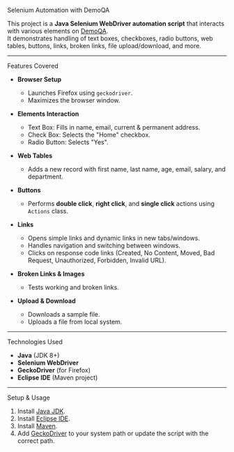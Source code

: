 Selenium Automation with DemoQA

This project is a **Java Selenium WebDriver automation script** that interacts with various elements on [DemoQA](https://demoqa.com/).  
It demonstrates handling of text boxes, checkboxes, radio buttons, web tables, buttons, links, broken links, file upload/download, and more.

---

Features Covered
- **Browser Setup**
  - Launches Firefox using `geckodriver`.
  - Maximizes the browser window.

- **Elements Interaction**
  - Text Box: Fills in name, email, current & permanent address.
  - Check Box: Selects the "Home" checkbox.
  - Radio Button: Selects "Yes".

- **Web Tables**
  - Adds a new record with first name, last name, age, email, salary, and department.

- **Buttons**
  - Performs **double click**, **right click**, and **single click** actions using `Actions` class.

- **Links**
  - Opens simple links and dynamic links in new tabs/windows.
  - Handles navigation and switching between windows.
  - Clicks on response code links (Created, No Content, Moved, Bad Request, Unauthorized, Forbidden, Invalid URL).

- **Broken Links & Images**
  - Tests working and broken links.

- **Upload & Download**
  - Downloads a sample file.
  - Uploads a file from local system.

---

 Technologies Used
- **Java** (JDK 8+)
- **Selenium WebDriver**
- **GeckoDriver** (for Firefox)
- **Eclipse IDE** (Maven project)

---

 Setup & Usage
1. Install [Java JDK](https://www.oracle.com/java/technologies/javase-downloads.html).
2. Install [Eclipse IDE](https://www.eclipse.org/downloads/).
3. Install [Maven](https://maven.apache.org/).
4. Add [GeckoDriver](https://github.com/mozilla/geckodriver/releases) to your system path or update the script with the correct path.
